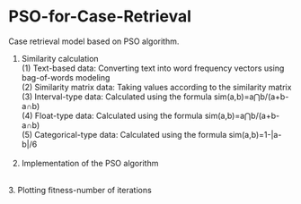 # PSO-for-Case-Retrieval
Case retrieval model based on PSO algorithm.
  1. Similarity calculation<br>
    (1) Text-based data: Converting text into word frequency vectors using bag-of-words modeling<br>
    (2) Similarity matrix data: Taking values according to the similarity matrix<br>
    (3) Interval-type data: Calculated using the formula sim(a,b)=a⋂b/(a+b-a∩b)<br>
    (4) Float-type data: Calculated using the formula sim(a,b)=a⋂b/(a+b-a∩b)<br>
    (5) Categorical-type data: Calculated using the formula sim(a,b)=1-|a-b|/6<br>
    <br>
  2. Implementation of the PSO algorithm
  <br>
  3. Plotting fitness-number of iterations
